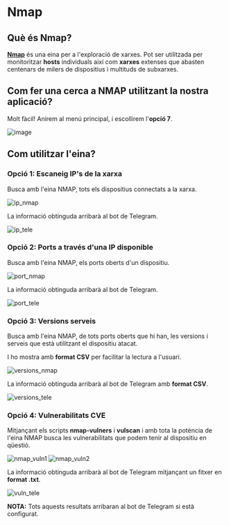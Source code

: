 # Nmap

## Què és Nmap?

**[Nmap](https://nmap.org)** és una eina per a l'exploració de xarxes. Pot ser utilitzada per monitoritzar **hosts** individuals així com **xarxes** extenses que abasten centenars de milers de dispositius i multituds de subxarxes.

## Com fer una cerca a NMAP utilitzant la nostra aplicació?

Molt fàcil! Anirem al menú principal, i escollirem l'**opció 7**.

![image](https://user-images.githubusercontent.com/80519737/169173661-5f7fc27d-7913-495b-937d-a8401532ad90.png)

## Com utilitzar l'eina?

### Opció 1: Escaneig IP's de la xarxa

Busca amb l'eina NMAP, tots els dispositius connectats a la xarxa.

![ip_nmap](https://user-images.githubusercontent.com/92753159/169501179-0a0d1cd2-c61e-4d13-a355-e76f4a763638.png)

La informació obtinguda arribarà al bot de Telegram.

![ip_tele](https://user-images.githubusercontent.com/92753159/169500142-633b13fc-d371-48a9-8b61-8549ed4a6fc4.png)

### Opció 2: Ports a través d'una IP disponible

Busca amb l'eina NMAP, els ports oberts d'un dispositiu.

![port_nmap](https://user-images.githubusercontent.com/92753159/169501936-ba828f98-bee6-490c-8165-89f29ee09e33.png)

La informació obtinguda arribarà al bot de Telegram.

![port_tele](https://user-images.githubusercontent.com/92753159/169500768-e59c4ffc-4a96-4f76-b643-a7df938c20ba.png)

### Opció 3: Versions serveis

Busca amb l'eina NMAP, de tots ports oberts que hi han, les versions i serveis que està utilitzant el dispositiu atacat. 

I ho mostra amb **format CSV** per facilitar la lectura a l'usuari.

![versions_nmap](https://user-images.githubusercontent.com/92753159/169502467-1ab9f0f1-5165-47ed-a52a-b22b12dc463d.png)

La informació obtinguda arribarà al bot de Telegram amb **format CSV**.

![versions_tele](https://user-images.githubusercontent.com/92753159/169502823-3c7701ea-c25b-4327-ac5f-934831ef54d5.png)

### Opció 4: Vulnerabilitats CVE

Mitjançant els scripts **nmap-vulners** i **vulscan** i amb tota la potència de l'eina NMAP busca les vulnerabilitats que podem tenir al dispositiu en qüestió.

![nmap_vuln1](https://user-images.githubusercontent.com/92753159/169496523-c9f355a1-6054-4c1d-8f2c-ebece9a9a08e.png)
![nmap_vuln2](https://user-images.githubusercontent.com/92753159/169496652-3330d564-9da1-48a4-b9d7-a1866608cbe9.png)

La informació obtinguda arribarà al bot de Telegram mitjançant un fitxer en **format .txt**.

![vuln_tele](https://user-images.githubusercontent.com/92753159/169503408-f7000d8a-4111-4bf2-908e-f03c042b8dd2.png)

**NOTA:** Tots aquests resultats arribaran al bot de Telegram si està configurat.
